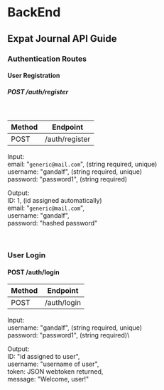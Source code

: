 # BackEnd

## Expat Journal API Guide

### Authentication Routes

#### User Registration

##### POST /auth/register

<br/>

| Method |      Endpoint      |
|--------|--------------------|
|  POST  |   /auth/register   |

Input:\
email: "`generic@mail.com`", (string required, unique)\
username: "gandalf", (string required, unique)\
password: "password1", (string required)

Output:\
ID: 1, (id assigned automatically)\
email: "`generic@mail.com`",\
username: "gandalf",\
password: "hashed password"

<br/>

### User Login

#### POST /auth/login


| Method |      Endpoint      |
|--------|--------------------|
|  POST  |    /auth/login     |


Input:\
username: "gandalf", (string required, unique)\
password: "password1", (string required)\

Output:\
ID: "id assigned to user",\
username: "username of user",\
token: JSON webtoken returned,\
message: "Welcome, user!"
